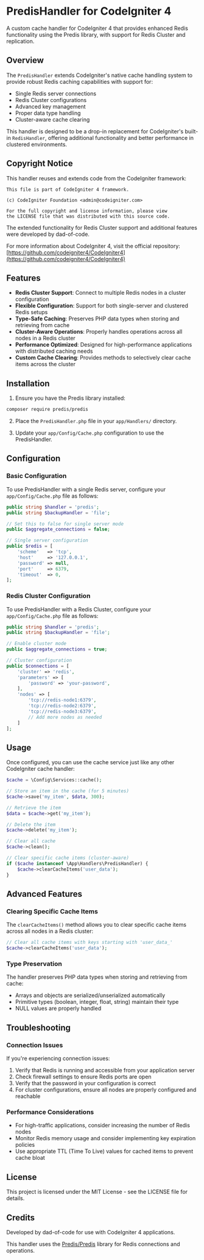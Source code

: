 # PredisHandler for CodeIgniter 4

A custom cache handler for CodeIgniter 4 that provides enhanced Redis functionality using the Predis library, with support for Redis Cluster and replication.

## Overview

The `PredisHandler` extends CodeIgniter's native cache handling system to provide robust Redis caching capabilities with support for:

- Single Redis server connections
- Redis Cluster configurations
- Advanced key management
- Proper data type handling
- Cluster-aware cache clearing

This handler is designed to be a drop-in replacement for CodeIgniter's built-in `RedisHandler`, offering additional functionality and better performance in clustered environments.

## Copyright Notice

This handler reuses and extends code from the CodeIgniter framework:

```
This file is part of CodeIgniter 4 framework.

(c) CodeIgniter Foundation <admin@codeigniter.com>

For the full copyright and license information, please view
the LICENSE file that was distributed with this source code.
```

The extended functionality for Redis Cluster support and additional features were developed by dad-of-code.

For more information about CodeIgniter 4, visit the official repository: [https://github.com/codeigniter4/CodeIgniter4](https://github.com/codeigniter4/CodeIgniter4)

## Features

- **Redis Cluster Support**: Connect to multiple Redis nodes in a cluster configuration
- **Flexible Configuration**: Support for both single-server and clustered Redis setups
- **Type-Safe Caching**: Preserves PHP data types when storing and retrieving from cache
- **Cluster-Aware Operations**: Properly handles operations across all nodes in a Redis cluster
- **Performance Optimized**: Designed for high-performance applications with distributed caching needs
- **Custom Cache Clearing**: Provides methods to selectively clear cache items across the cluster

## Installation

1. Ensure you have the Predis library installed:

```bash
composer require predis/predis
```

2. Place the `PredisHandler.php` file in your `app/Handlers/` directory.

3. Update your `app/Config/Cache.php` configuration to use the PredisHandler.

## Configuration

### Basic Configuration

To use PredisHandler with a single Redis server, configure your `app/Config/Cache.php` file as follows:

```php
public string $handler = 'predis';
public string $backupHandler = 'file';

// Set this to false for single server mode
public $aggregate_connections = false;

// Single server configuration
public $redis = [
    'scheme'   => 'tcp',
    'host'     => '127.0.0.1',
    'password' => null,
    'port'     => 6379,
    'timeout'  => 0,
];
```

### Redis Cluster Configuration

To use PredisHandler with a Redis Cluster, configure your `app/Config/Cache.php` file as follows:

```php
public string $handler = 'predis';
public string $backupHandler = 'file';

// Enable cluster mode
public $aggregate_connections = true;

// Cluster configuration
public $connections = [
    'cluster' => 'redis',
    'parameters' => [
        'password' => 'your-password',
    ],
    'nodes' => [
        'tcp://redis-node1:6379',
        'tcp://redis-node2:6379',
        'tcp://redis-node3:6379',
        // Add more nodes as needed
    ]
];
```

## Usage

Once configured, you can use the cache service just like any other CodeIgniter cache handler:

```php
$cache = \Config\Services::cache();

// Store an item in the cache (for 5 minutes)
$cache->save('my_item', $data, 300);

// Retrieve the item
$data = $cache->get('my_item');

// Delete the item
$cache->delete('my_item');

// Clear all cache
$cache->clean();

// Clear specific cache items (cluster-aware)
if ($cache instanceof \App\Handlers\PredisHandler) {
    $cache->clearCacheItems('user_data');
}
```

## Advanced Features

### Clearing Specific Cache Items

The `clearCacheItems()` method allows you to clear specific cache items across all nodes in a Redis cluster:

```php
// Clear all cache items with keys starting with 'user_data_'
$cache->clearCacheItems('user_data');
```

### Type Preservation

The handler preserves PHP data types when storing and retrieving from cache:

- Arrays and objects are serialized/unserialized automatically
- Primitive types (boolean, integer, float, string) maintain their type
- NULL values are properly handled

## Troubleshooting

### Connection Issues

If you're experiencing connection issues:

1. Verify that Redis is running and accessible from your application server
2. Check firewall settings to ensure Redis ports are open
3. Verify that the password in your configuration is correct
4. For cluster configurations, ensure all nodes are properly configured and reachable

### Performance Considerations

- For high-traffic applications, consider increasing the number of Redis nodes
- Monitor Redis memory usage and consider implementing key expiration policies
- Use appropriate TTL (Time To Live) values for cached items to prevent cache bloat

## License

This project is licensed under the MIT License - see the LICENSE file for details.

## Credits

Developed by dad-of-code for use with CodeIgniter 4 applications.

This handler uses the [Predis/Predis](https://github.com/predis/predis) library for Redis connections and operations.
